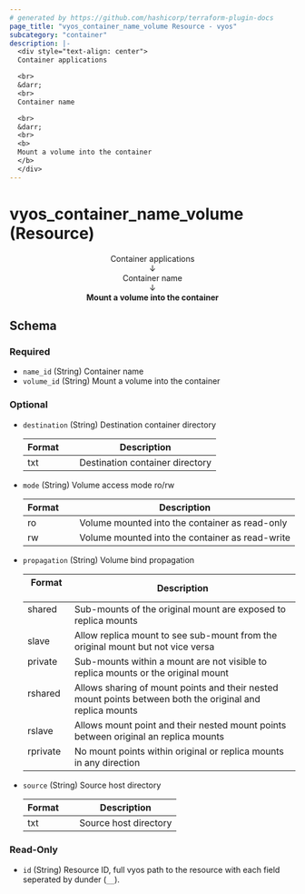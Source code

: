 ```yaml
---
# generated by https://github.com/hashicorp/terraform-plugin-docs
page_title: "vyos_container_name_volume Resource - vyos"
subcategory: "container"
description: |-
  <div style="text-align: center">
  Container applications

  <br>
  &darr;
  <br>
  Container name

  <br>
  &darr;
  <br>
  <b>
  Mount a volume into the container
  </b>
  </div>
---
```


# vyos_container_name_volume (Resource)

<div style="text-align: center">
Container applications

<br>
&darr;
<br>
Container name

<br>
&darr;
<br>
<b>
Mount a volume into the container
</b>
</div>



<!-- schema generated by tfplugindocs -->
## Schema

### Required

- `name_id` (String) Container name
- `volume_id` (String) Mount a volume into the container

### Optional

- `destination` (String) Destination container directory

    |  Format  &emsp;|  Description                      |
    |----------------|-----------------------------------|
    |  txt     &emsp;|  Destination container directory  |
- `mode` (String) Volume access mode ro/rw

    |  Format  &emsp;|  Description                                      |
    |----------------|---------------------------------------------------|
    |  ro      &emsp;|  Volume mounted into the container as read-only   |
    |  rw      &emsp;|  Volume mounted into the container as read-write  |
- `propagation` (String) Volume bind propagation

    |  Format    &emsp;|  Description                                                                                                |
    |------------------|-------------------------------------------------------------------------------------------------------------|
    |  shared    &emsp;|  Sub-mounts of the original mount are exposed to replica mounts                                             |
    |  slave     &emsp;|  Allow replica mount to see sub-mount from the original mount but not vice versa                            |
    |  private   &emsp;|  Sub-mounts within a mount are not visible to replica mounts or the original mount                          |
    |  rshared   &emsp;|  Allows sharing of mount points and their nested mount points between both the original and replica mounts  |
    |  rslave    &emsp;|  Allows mount point and their nested mount points between original an replica mounts                        |
    |  rprivate  &emsp;|  No mount points within original or replica mounts in any direction                                         |
- `source` (String) Source host directory

    |  Format  &emsp;|  Description            |
    |----------------|-------------------------|
    |  txt     &emsp;|  Source host directory  |

### Read-Only

- `id` (String) Resource ID, full vyos path to the resource with each field seperated by dunder (`__`).
